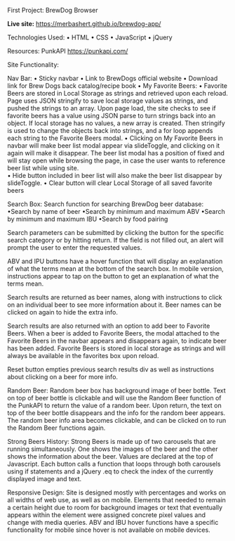 First Project: BrewDog Browser

**Live site:**
https://merbashert.github.io/brewdog-app/

Technologies Used:
• HTML
• CSS
• JavaScript
• jQuery

Resources:
PunkAPI
https://punkapi.com/

Site Functionality:

Nav Bar:
• Sticky navbar
• Link to BrewDogs official website
• Download link for Brew Dogs back catalog/recipe book
• My Favorite Beers: 
	• Favorite Beers are stored in Local Storage as strings and retrieved upon each reload.  Page uses JSON stringify to save local storage values as strings, and pushed 	the strings to an array.  Upon page load, the site checks to see if favorite beers has a value using JSON parse to turn strings back into an object.  If local storage has 	no values, a new array is created.  Then stringify is used to change the objects back into strings, and a for loop appends each string to the Favorite Beers modal. 
	• Clicking on My Favorite Beers in navbar will make beer list modal appear via slideToggle, and clicking on it again will make it disappear.  The beer list modal has a 	position of fixed and will stay open while browsing the page, in case the user wants to reference beer list while using site.  
	• Hide button included in beer list will also make the beer list disappear by slideToggle.
	• Clear button will clear Local Storage of all saved favorite beers


Search Box:
Search function for searching BrewDog beer database:
	•Search by name of beer
	•Search by minimum and maximum ABV
	•Search by minimum and maximum IBU
	•Search by food pairing

Search parameters can be submitted by clicking the button for the specific search category or by hitting return.  If the field is not filled out, an alert will prompt the user to enter the requested values.  

ABV and IPU buttons have a hover function that will display an explanation of what the terms mean at the bottom of the search box.  In mobile version, instructions appear to tap on the button to get an explanation of what the terms mean.

Search results are returned as beer names, along with instructions to click on an individual beer to see more information about it.   Beer names can be clicked on again to hide the extra info.  

Search results are also returned with an option to add beer to Favorite Beers.  When a beer is added to Favorite Beers, the modal attached to the Favorite Beers in the navbar appears and disappears again, to indicate beer has been added.  Favorite Beers is stored in local storage as strings and will always be available in the favorites box upon reload.   

Reset button empties previous search results div as well as instructions about clicking on a beer for more info.


Random Beer:
Random beer box has background image of beer bottle.  Text on top of beer bottle is clickable and will use the Random Beer function of the PunkAPI to return the value of a random beer.  Upon return, the text on top of the beer bottle disappears and the info for the random beer appears.  The random beer info area becomes clickable, and can be clicked on to run the Random Beer functions again.


Strong Beers History:
Strong Beers is made up of two carousels that are running simultaneously.  One shows the images of the beer and the other shows the information about the beer. Values are declared at the top of Javascript.  Each button calls a function that loops through both carousels using if statements and a jQuery .eq to check the index of the currently displayed image and text.  


Responsive Design:
Site is designed mostly with percentages and works on all widths of web use, as well as on mobile.  Elements that needed to remain a certain height due to room for background images or text that eventually appears within the element were assigned concrete pixel values and change with media queries.  ABV and IBU hover functions have a specific functionality for mobile since hover is not available on mobile devices.
